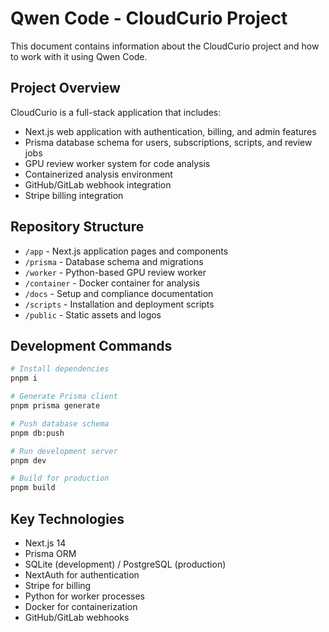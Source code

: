# Qwen Code - CloudCurio Project

This document contains information about the CloudCurio project and how to work with it using Qwen Code.

## Project Overview

CloudCurio is a full-stack application that includes:
- Next.js web application with authentication, billing, and admin features
- Prisma database schema for users, subscriptions, scripts, and review jobs
- GPU review worker system for code analysis
- Containerized analysis environment
- GitHub/GitLab webhook integration
- Stripe billing integration

## Repository Structure

- `/app` - Next.js application pages and components
- `/prisma` - Database schema and migrations
- `/worker` - Python-based GPU review worker
- `/container` - Docker container for analysis
- `/docs` - Setup and compliance documentation
- `/scripts` - Installation and deployment scripts
- `/public` - Static assets and logos

## Development Commands

```bash
# Install dependencies
pnpm i

# Generate Prisma client
pnpm prisma generate

# Push database schema
pnpm db:push

# Run development server
pnpm dev

# Build for production
pnpm build
```

## Key Technologies

- Next.js 14
- Prisma ORM
- SQLite (development) / PostgreSQL (production)
- NextAuth for authentication
- Stripe for billing
- Python for worker processes
- Docker for containerization
- GitHub/GitLab webhooks